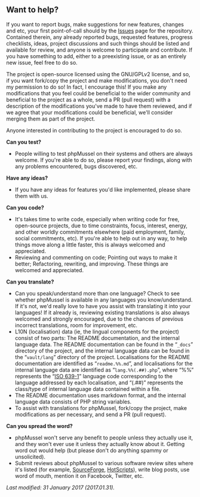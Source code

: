 ## **Want to help?**

If you want to report bugs, make suggestions for new features, changes and etc, your first point-of-call should by the [Issues](https://github.com/Maikuolan/phpMussel/issues) page for the repository. Contained therein, any already reported bugs, requested features, progress checklists, ideas, project discussions and such things should be listed and available for review, and anyone is welcome to participate and contribute. If you have something to add, either to a preexisting issue, or as an entirely new issue, feel free to do so.

The project is open-source licensed using the GNU/GPLv2 license, and so, if you want fork/copy the project and make modifications, you don't need my permission to do so! In fact, I encourage this! If you make any modifications that you feel could be beneficial to the wider community and beneficial to the project as a whole, send a PR (pull request) with a description of the modifications you've made to have them reviewed, and if we agree that your modifications could be beneficial, we'll consider merging them as part of the project.

Anyone interested in contributing to the project is encouraged to do so.

**Can you test?**
- People willing to test phpMussel on their systems and others are always welcome. If you're able to do so, please report your findings, along with any problems encountered, bugs discovered, etc.

**Have any ideas?**
- If you have any ideas for features you'd like implemented, please share them with us.

**Can you code?**
- It's takes time to write code, especially when writing code for free, open-source projects, due to time constraints, focus, interest, energy, and other worldly commitments elsewhere (paid employment, family, social commitments, etc). If you're able to help out in any way, to help things move along a little faster, this is always welcomed and appreciated.
- Reviewing and commenting on code; Pointing out ways to make it better; Refactoring, rewriting, and improving. These things are welcomed and appreciated.

**Can you translate?**
- Can you speak/understand more than one language? Check to see whether phpMussel is available in any languages you know/understand. If it's not, we'd really love to have you assist with translating it into your languages! If it already is, reviewing existing translations is also always welcomed and strongly encouraged, due to the chances of previous incorrect translations, room for improvement, etc.
- L10N (localisation) data (ie, the lingual components for the project) consist of two parts: The README documentation, and the internal language data. The README documentation can be found in the “`_docs`” directory of the project, and the internal language data can be found in the “`vault/lang`” directory of the project. Localisations for the README documentation are identified as “`readme.%%.md`”, and localisations for the internal language data are identified as “`lang.%%(.##).php`”, where “%%” represents the “[ISO 639-1](https://en.wikipedia.org/wiki/List_of_ISO_639-1_codes)” language code corresponding to the language addressed by each localisation, and “(.##)” represents the class/type of internal language data contained within a file.
- The README documentation uses markdown format, and the internal language data consists of PHP string variables.
- To assist with translations for phpMussel, fork/copy the project, make modifications as per necessary, and send a PR (pull request).

**Can you spread the word?**
- phpMussel won't serve any benefit to people unless they actually use it, and they won't ever use it unless they actually know about it. Getting word out would help (but please don't do anything spammy or unsolicited).
- Submit reviews about phpMussel to various software review sites where it's listed (for example, [SourceForge](https://sourceforge.net/projects/phpmussel/reviews?source=navbar), [HotScripts](http://www.hotscripts.com/listing/phpmussel/)), write blog posts, use word of mouth, mention it on Facebook, Twitter, etc.

*Last modified: 31 January 2017 (2017.01.31).*
